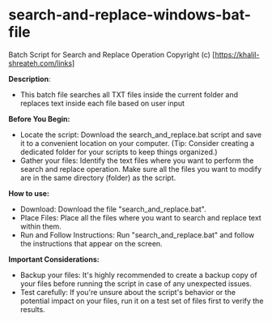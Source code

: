 # search-and-replace-windows-bat-file

Batch Script for Search and Replace Operation
Copyright (c) [https://khalil-shreateh.com/links]

**Description**:
- This batch file searches all TXT files inside the current folder and replaces text inside each file based on user input

**Before You Begin:**
- Locate the script: Download the search_and_replace.bat script and save it to a convenient location on your computer. (Tip: Consider creating a dedicated folder for your scripts to keep things organized.)
- Gather your files: Identify the text files where you want to perform the search and replace operation. Make sure all the files you want to modify are in the same directory (folder) as the script.

**How to use:**
- Download: Download the file "search_and_replace.bat".
- Place Files: Place all the files where you want to search and replace text within them.
- Run and Follow Instructions: Run "search_and_replace.bat" and follow the instructions that appear on the screen.

**Important Considerations:**
- Backup your files: It's highly recommended to create a backup copy of your files before running the script in case of any unexpected issues.
- Test carefully: If you're unsure about the script's behavior or the potential impact on your files, run it on a test set of files first to verify the results.
